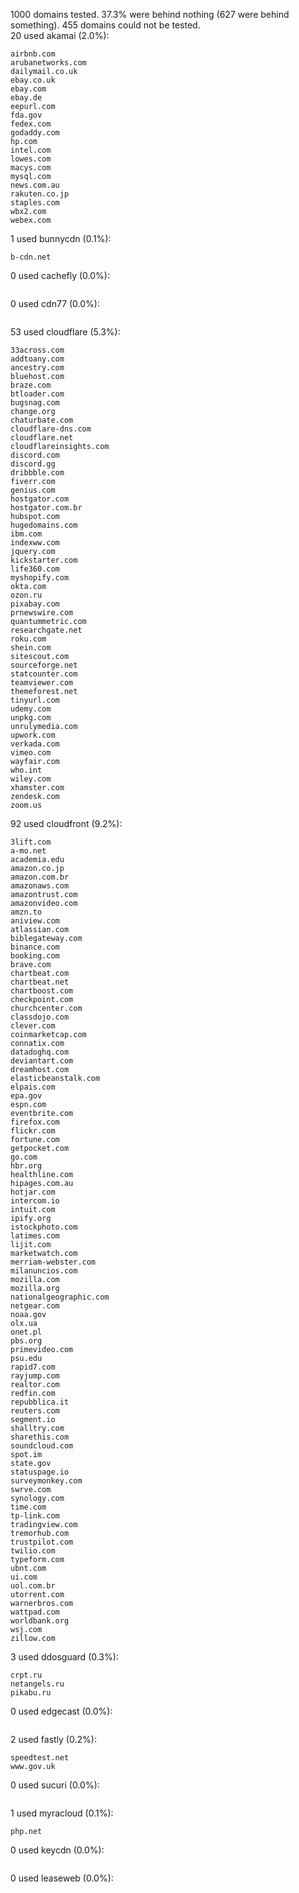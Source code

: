1000 domains tested. 37.3% were behind nothing (627 were behind something). 455 domains could not be tested.<br>
20 used akamai (2.0%):
```
airbnb.com
arubanetworks.com
dailymail.co.uk
ebay.co.uk
ebay.com
ebay.de
eepurl.com
fda.gov
fedex.com
godaddy.com
hp.com
intel.com
lowes.com
macys.com
mysql.com
news.com.au
rakuten.co.jp
staples.com
wbx2.com
webex.com
```

1 used bunnycdn (0.1%):
```
b-cdn.net
```

0 used cachefly (0.0%):
```

```

0 used cdn77 (0.0%):
```

```

53 used cloudflare (5.3%):
```
33across.com
addtoany.com
ancestry.com
bluehost.com
braze.com
btloader.com
bugsnag.com
change.org
chaturbate.com
cloudflare-dns.com
cloudflare.net
cloudflareinsights.com
discord.com
discord.gg
dribbble.com
fiverr.com
genius.com
hostgator.com
hostgator.com.br
hubspot.com
hugedomains.com
ibm.com
indexww.com
jquery.com
kickstarter.com
life360.com
myshopify.com
okta.com
ozon.ru
pixabay.com
prnewswire.com
quantummetric.com
researchgate.net
roku.com
shein.com
sitescout.com
sourceforge.net
statcounter.com
teamviewer.com
themeforest.net
tinyurl.com
udemy.com
unpkg.com
unrulymedia.com
upwork.com
verkada.com
vimeo.com
wayfair.com
who.int
wiley.com
xhamster.com
zendesk.com
zoom.us
```

92 used cloudfront (9.2%):
```
3lift.com
a-mo.net
academia.edu
amazon.co.jp
amazon.com.br
amazonaws.com
amazontrust.com
amazonvideo.com
amzn.to
aniview.com
atlassian.com
biblegateway.com
binance.com
booking.com
brave.com
chartbeat.com
chartbeat.net
chartboost.com
checkpoint.com
churchcenter.com
classdojo.com
clever.com
coinmarketcap.com
connatix.com
datadoghq.com
deviantart.com
dreamhost.com
elasticbeanstalk.com
elpais.com
epa.gov
espn.com
eventbrite.com
firefox.com
flickr.com
fortune.com
getpocket.com
go.com
hbr.org
healthline.com
hipages.com.au
hotjar.com
intercom.io
intuit.com
ipify.org
istockphoto.com
latimes.com
lijit.com
marketwatch.com
merriam-webster.com
milanuncios.com
mozilla.com
mozilla.org
nationalgeographic.com
netgear.com
noaa.gov
olx.ua
onet.pl
pbs.org
primevideo.com
psu.edu
rapid7.com
rayjump.com
realtor.com
redfin.com
repubblica.it
reuters.com
segment.io
shalltry.com
sharethis.com
soundcloud.com
spot.im
state.gov
statuspage.io
surveymonkey.com
swrve.com
synology.com
time.com
tp-link.com
tradingview.com
tremorhub.com
trustpilot.com
twilio.com
typeform.com
ubnt.com
ui.com
uol.com.br
utorrent.com
warnerbros.com
wattpad.com
worldbank.org
wsj.com
zillow.com
```

3 used ddosguard (0.3%):
```
crpt.ru
netangels.ru
pikabu.ru
```

0 used edgecast (0.0%):
```

```

2 used fastly (0.2%):
```
speedtest.net
www.gov.uk
```

0 used sucuri (0.0%):
```

```

1 used myracloud (0.1%):
```
php.net
```

0 used keycdn (0.0%):
```

```

0 used leaseweb (0.0%):
```

```
